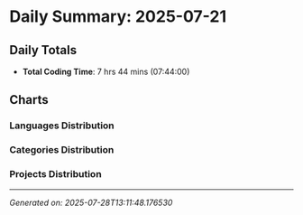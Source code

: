 # Daily Summary: 2025-07-21

## Daily Totals
- **Total Coding Time**: 7 hrs 44 mins (07:44:00)

## Charts

### Languages Distribution

### Categories Distribution

### Projects Distribution

---
*Generated on: 2025-07-28T13:11:48.176530*
